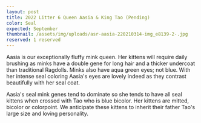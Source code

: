 ```yaml
---
layout: post
title: 2022 Litter 6 Queen Aasia & King Tao (Pending)
color: Seal
expected: September
thumbnail: /assets/img/uploads/asr-aasia-220210314-img_e8139-2-.jpg
reserved: 1 reserved
---
```

A﻿asia is our exceptionally fluffy mink queen. Her kittens will require daily brushing as minks have a double gene for long hair and a thicker undercoat than traditional Ragdolls. Minks also have aqua green eyes; not blue. With her intense seal coloring Aasia's eyes are lovely indeed as they contrast beautifully with her seal coat. 

A﻿asia's seal mink genes tend to dominate so she tends to have all seal kittens when crossed with Tao who is blue bicolor. Her kittens are mitted, bicolor or colorpoint. We anticipate these kittens to inherit their father Tao's large size and loving personality.